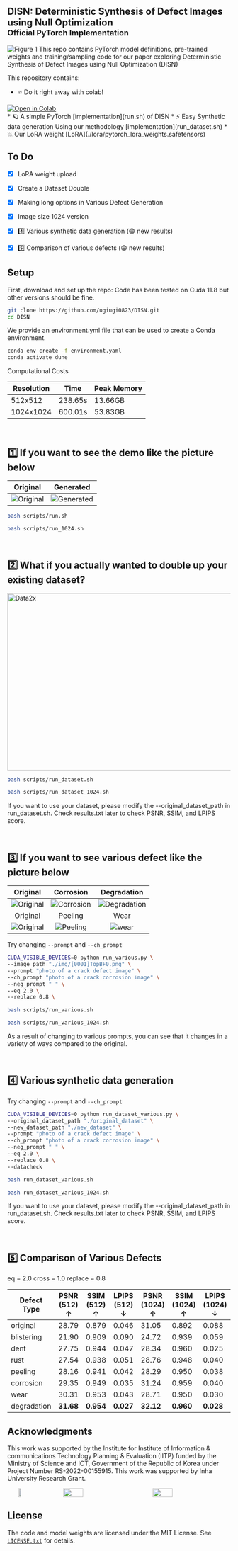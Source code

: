 ## DISN: Deterministic Synthesis of Defect Images using Null Optimization<br><sub>Official PyTorch Implementation</sub>

![Figure 1](./fig/Figure1.jpg)
This repo contains PyTorch model definitions, pre-trained weights and training/sampling code for our paper exploring Deterministic Synthesis of Defect Images using Null Optimization (DISN) 




This repository contains:

* ⭐️ Do it right away with colab! 
<a href="https://colab.research.google.com/drive/1YVs5Oo9VVVzJT2eBFOPJ1U10byhzCQQX?usp=sharing">
  <img src="https://colab.research.google.com/assets/colab-badge.svg"
      alt="Open in Colab"
  />
</a>
<br>
* 🪐 A simple PyTorch [implementation](run.sh) of DISN
* ⚡️ Easy Synthetic data generation Using our methodology [implementation](run_dataset.sh) 
* 💥 Our LoRA weight [LoRA](./lora/pytorch_lora_weights.safetensors)


## To Do

- [x] LoRA weight upload 
- [x] Create a Dataset Double 
- [x] Making long options in Various Defect Generation 
- [x] Image size 1024 version
- [x] 4️⃣ Various synthetic data generation (😁 new results)
- [x] 5️⃣ Comparison of various defects (😁 new results)


## Setup

First, download and set up the repo:
Code has been tested on Cuda 11.8 but other versions should be fine.

```bash
git clone https://github.com/ugiugi0823/DISN.git
cd DISN
```

We provide an environment.yml file that can be used to create a Conda environment. 
```bash
conda env create -f environment.yaml
conda activate dune
```

Computational Costs

| Resolution   | Time     | Peak Memory |
|--------------|----------|-------------|
| 512x512      | 238.65s  | 13.66GB     |
| 1024x1024    | 600.01s  | 53.83GB     |


<br>

## 1️⃣ If you want to see the demo like the picture below

| Original | Generated |
|:--------:|:---------:|
| ![Original](./fig/result_0.png) | ![Generated](./fig/result_1.png) |

```bash
bash scripts/run.sh
```
```bash
bash scripts/run_1024.sh
```


<br>

## 2️⃣ What if you actually wanted to double up your existing dataset?
<img src="./fig/data2x.png" alt="Data2x" width="800" height="400">



```bash
bash scripts/run_dataset.sh

```
```bash
bash scripts/run_dataset_1024.sh

```
If you want to use your dataset, please modify the --original_dataset_path in run_dataset.sh.
Check results.txt later to check PSNR, SSIM, and LPIPS score.

<br>

## 3️⃣ If you want to see various defect like the picture below

| Original | Corrosion | Degradation |
|:--------:|:---------:| :---------:|
| ![Original](./fig/result_0.png)| ![Corrosion](./fig/corrosion_[0001]TopBF0.png) | ![Degradation](./fig/degradation_[0001]TopBF0.png) |
| Original | Peeling | Wear |
| ![Original](./fig/result_0.png)| ![Peeling](./fig/peeling_[0001]TopBF0.png) | ![wear](./fig/wear_[0001]TopBF0.png) |





Try changing `--prompt` and `--ch_prompt`
```bash
CUDA_VISIBLE_DEVICES=0 python run_various.py \
--image_path "./img/[0001]TopBF0.png" \
--prompt "photo of a crack defect image" \
--ch_prompt "photo of a crack corrosion image" \
--neg_prompt " " \
--eq 2.0 \
--replace 0.8 \
```


```bash
bash scripts/run_various.sh
```
```bash
bash scripts/run_various_1024.sh
```

As a result of changing to various prompts, you can see that it changes in a variety of ways compared to the original.


<br>

## 4️⃣ Various synthetic data generation

Try changing `--prompt` and `--ch_prompt`
```bash
CUDA_VISIBLE_DEVICES=0 python run_dataset_various.py \
--original_dataset_path "./original_dataset" \
--new_dataset_path "./new_dataset" \
--prompt "photo of a crack defect image" \
--ch_prompt "photo of a crack corrosion image" \
--neg_prompt " " \
--eq 2.0 \
--replace 0.8 \
--datacheck
```





```bash
bash run_dataset_various.sh

```
```bash
bash run_dataset_various_1024.sh

```
If you want to use your dataset, please modify the --original_dataset_path in run_dataset.sh.
Check results.txt later to check PSNR, SSIM, and LPIPS score.


<br>

## 5️⃣ Comparison of Various Defects

eq = 2.0
cross = 1.0
replace = 0.8

| Defect Type   | PSNR (512) $\uparrow$ | SSIM (512) $\uparrow$ | LPIPS (512) $\downarrow$ | PSNR (1024) $\uparrow$ | SSIM (1024) $\uparrow$ | LPIPS (1024) $\downarrow$ |
|---------------|-----------------------|-----------------------|--------------------------|------------------------|------------------------|---------------------------|
| original      | 28.79                 | 0.879                 | 0.046                    | 31.05                  | 0.892                  | 0.088                     |
| blistering    | 21.90                 | 0.909                 | 0.090                    | 24.72                  | 0.939                  | 0.059                     |
| dent          | 27.75                 | 0.944                 | 0.047                    | 28.34                  | 0.960                  | 0.025                     |
| rust          | 27.54                 | 0.938                 | 0.051                    | 28.76                  | 0.948                  | 0.040                     |
| peeling       | 28.16                 | 0.941                 | 0.042                    | 28.29                  | 0.950                  | 0.038                     |
| corrosion     | 29.35                 | 0.949                 | 0.035                    | 31.24                  | 0.959                  | 0.040                     |
| wear          | 30.31                 | 0.953                 | 0.043                    | 28.71                  | 0.950                  | 0.030                     |
| degradation   | **31.68**             | **0.954**             | **0.027**                | **32.12**              | **0.960**              | **0.028**                 |




## Acknowledgments
This work was supported by the Institute for Institute of Information \& communications Technology Planning \& Evaluation (IITP) funded by the Ministry of Science and ICT, Government of the Republic of Korea under Project Number RS-2022-00155915. This work was supported by Inha University Research Grant.


<div style="display: flex; justify-content: space-around;">
  <img src="./fig/inha.png" width="10%">
  <img src="./fig/ai_center.png" width="30%">
  <img src="./fig/wta2.png" width="30%">
</div>



## License
The code and model weights are licensed under the MIT License. See [`LICENSE.txt`](LICENSE.txt) for details.
